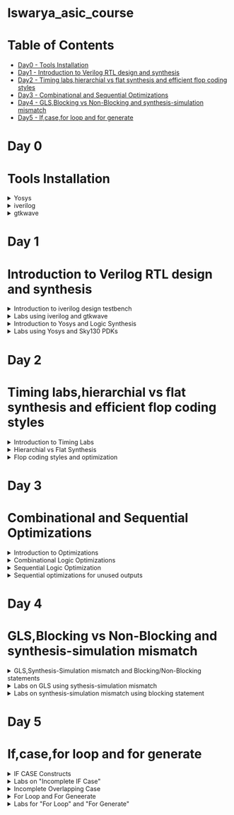 # Iswarya_asic_course
# Table of Contents
 - [Day0 - Tools Installation](#Tools-Installation)<br>
 - [Day1 - Introduction to Verilog RTL design and synthesis](#Introduction-to-Verilog-RTL-design-and-synthesis)<br>
 - [Day2 - Timing labs,hierarchial vs flat synthesis and efficient flop coding styles](#Timing-labs,hierarchial-vs-flat-synthesis-and-efficient-flop-coding-styles)<br>
 - [Day3 - Combinational and Sequential Optimizations](#Combinational-and-Sequential-Optimizations)<br>
 - [Day4 - GLS,Blocking vs Non-Blocking and synthesis-simulation mismatch](#GLS,Blocking-vs-Non-Blocking-and-synthesis-simulation-mismatch)<br>
 - [Day5 - If,case,for loop and for generate](#If,case,for-loop-and-for-generate)<br>
  
# Day 0

# Tools Installation
<details>
<summary>
    Yosys
  </summary> 

    
  I installed Yosys using the following commands: 
    
```
    
$ git clone https://github.com/YosysHQ/yosys.git
$ cd yosys-master 
$ sudo apt install make (If make is not installed please install it) 
$ sudo apt-get install build-essential clang bison flex \
    libreadline-dev gawk tcl-dev libffi-dev git \
    graphviz xdot pkg-config python3 libboost-system-dev \
    libboost-python-dev libboost-filesystem-dev zlib1g-dev
$ make config-gcc
$ make 
$ sudo make install

```

Below is the screenshot showing successful installation: 


![Screenshot from 2023-07-31 10-15-12](https://github.com/IswaryaIlanchezhiyan/Iswarya_asic_course/assets/140998760/67cfade5-3e17-4374-89ff-93c64bce279f)



Below is the screenshot showing successful launch:

![Screenshot from 2023-07-31 10-21-57](https://github.com/IswaryaIlanchezhiyan/Iswarya_asic_course/assets/140998760/8a6b68b0-d58c-403c-92a3-2a820a273b24)


</details>
<details>
<summary>
        iverilog
</summary>
I installed iverilog using the following command:

```

$ sudo apt-get install iverilog

```

Below is the screenshot showing successful installation:


![Screenshot from 2023-07-31 21-32-19](https://github.com/IswaryaIlanchezhiyan/Iswarya_asic_course/assets/140998760/cdd3a329-79a3-490f-b3c9-b5463d1a9f1c)

Below is the screenshot showing successful launch:



![Screenshot from 2023-07-31 21-32-34](https://github.com/IswaryaIlanchezhiyan/Iswarya_asic_course/assets/140998760/5e531280-719f-4b3c-ba58-dbd69cd72061)


    
</details>
<details>
    <summary>
        gtkwave
    </summary>
    I installed gtkwave using the following command:

```

sudo apt update
sudo apt install gtkwave

```

Below is the screenshot showing successful installation:


![Screenshot from 2023-07-31 21-40-40](https://github.com/IswaryaIlanchezhiyan/Iswarya_asic_course/assets/140998760/10ebb750-f2e9-4682-b8b8-6d19de17dfae)

Below is the screenshot showing successful launch: 

![Screenshot from 2023-07-31 21-41-31](https://github.com/IswaryaIlanchezhiyan/Iswarya_asic_course/assets/140998760/52180ab8-a498-4974-8ab7-03ef29a9c3b4)

</details>

# Day 1

# Introduction to Verilog RTL design and synthesis
<details>
    <summary>
        Introduction to iverilog design testbench
    </summary>

    

**Simulator:**

It is a a device that enables the operator to reproduce or represent under test conditions phenomena likely to occur in actual performance.
iverilog is the simulator used for this course.

**How Simulator works**

- Simulator looks for the change in the values of input.
* Upon change to the input,output is evaluated.

**iverilog:**

Icarus Verilog is a compiler that translates Verilog source code into executable programs for simulation.

**iverilog based simulation flow**

![Screenshot from 2023-08-13 22-36-54](https://github.com/IswaryaIlanchezhiyan/Iswarya_asic_course/assets/140998760/a8b3e981-7319-49e5-8265-a0e93d06b646)

**Testbench:**

A conventional Verilog testbench is a code module that describes the stimulus to a logic design and checks whether the design's outputs match its specification.

![Screenshot from 2023-08-13 22-34-39](https://github.com/IswaryaIlanchezhiyan/Iswarya_asic_course/assets/140998760/6d813524-1fd4-4c11-8877-aa934f363536)
</details>

<details>
    <summary>
        Labs using iverilog and gtkwave
    </summary>

**1.Introduction to Labs**

Lab setup is made using the following link:

```
https://github.com/kunalg123/sky130RTLDesignAndSynthesisWorkshop.git

```


![Screenshot from 2023-08-13 23-35-59](https://github.com/IswaryaIlanchezhiyan/Iswarya_asic_course/assets/140998760/64edcb4b-85fb-48a6-939a-d833b750d707)

**2.Introduction to iverilog gtkwave**

A 2×1 multiplexer is used as an example for explaining how iverilog and gtkwave works.It initially creates a a.out file which eventually opened a dumpfile(tb_good_mux.vcd) for producing output.

The following commands are used for producing output:

```
$ iverilog  good_mux.v  tb_good_mux.v
$ ./a.out
$ gtkwave tb_good_mux.vcd

```

![Screenshot from 2023-08-13 23-52-48](https://github.com/IswaryaIlanchezhiyan/Iswarya_asic_course/assets/140998760/55419881-5dd1-482f-bac5-f0b9e6701245)

**Output Waveform**

![Screenshot from 2023-08-13 23-54-09](https://github.com/IswaryaIlanchezhiyan/Iswarya_asic_course/assets/140998760/34fc7a17-2c4b-4aca-b529-370bfa6dad81)
</details>
<details>
    <summary>
        Introduction to Yosys and Logic Synthesis
    </summary>
    
**Introduction to Yosys**

**Logic Synthesis**

RTL to gate level translation is called as synthesis.The design is converted into gates and connections are made between gates.This is given as a file called netlist.


**Synthesizer:**

Synthesizer is the tool used for synthesis.
Synthesis in VLSI is the process of converting your code (program) into a circuit. In terms of logic gates, synthesis is the process of translating an abstract design into a properly implemented chip. Hardware Description Languages (HDLs) are specific programming languages that are used to explain the hardware of a circuit.
Yosys is used as synthesizer in this course.


**Netlist:**

Netlist is also a description of a design written using a HDL code when it is written in an RTL style.The netlist is then supposed to perform the same function as the corresponding HDL code. The netlist out of the synthesis tool is fed into layout tools to produce the layout of the chip.

**RTL Design**
RTL (register-transfer level) design is a hardware design methodology that describes the behavior of digital circuits in terms of the flow of data between registers, and the operations that are performed on that data as it moves through the circuit.

**.lib**

A standard cell library is a collection of well defined and appropriately characterized logic gates that can be used to implement a digital design.The library files contain different flavours of standard gate which maybe like 2 input or 3 input gate with slower or medium or faster version of it.


**Yosys Setup**

![Screenshot from 2023-08-14 00-16-36](https://github.com/IswaryaIlanchezhiyan/Iswarya_asic_course/assets/140998760/0bb3b3fa-6654-40da-b7d3-41c37ca9cc34)

**Verify the synthesis**

![Screenshot from 2023-08-14 00-18-11](https://github.com/IswaryaIlanchezhiyan/Iswarya_asic_course/assets/140998760/b8e8725b-8ffe-4ae2-a8ee-e4374e2e5856)
</details>

<details>
    <summary>
        Labs using Yosys and Sky130 PDKs
    </summary>
    
Invoke and Synthesis using following commands:

**Invoke**

```
$ yosys
```

![Screenshot from 2023-08-14 01-28-49](https://github.com/IswaryaIlanchezhiyan/Iswarya_asic_course/assets/140998760/1193e665-0f8d-4c5c-a134-c49a29104b11)

**Read the library**

```
read_liberty -lib ../lib/sky130_fd_sc_hd__tt_025C_1v80.lib
```
**Read the design**

```
read_verilog good_mux.v
```
**Model Synthesis**

```
synth -top good_mux
```

**Generate Netfile**

```
abc -liberty ../lib/sky130_fd_sc_hd__tt_025C_1v80.lib
```

**abc** is used to convert RTL file into gate design.

![Screenshot from 2023-08-14 01-46-57](https://github.com/IswaryaIlanchezhiyan/Iswarya_asic_course/assets/140998760/867864e3-11fb-48c6-bde6-65160a41fa62)

**Graphical Version of Logic realized**

```
show
```

![Screenshot from 2023-08-14 01-51-43](https://github.com/IswaryaIlanchezhiyan/Iswarya_asic_course/assets/140998760/a65a2f5c-e48c-4989-9edb-7ffeafc84a07)

**How to write Netlist**

```
write_verilog good_mux_netlist.v
write_verilog -noattr good_mux_netlist.v


```
</details>

# Day 2
# Timing labs,hierarchial vs flat synthesis and efficient flop coding styles
<details>
    <summary>
        Introduction to Timing Labs
    </summary>

The following command is used to open .lib file in gvim:


```
$ gvim ../lib/sky130_fd_sc_hd__tt_025C_1v80
```

![Screenshot from 2023-08-14 10-59-50](https://github.com/IswaryaIlanchezhiyan/Iswarya_asic_course/assets/140998760/7e7cddf1-817c-46fd-b82a-045bb4a68248)

The .lib files contains main element called **PVT**

**PVT:**

PVT in VLSI stands for Process, Voltage, and Temperature. Integrated circuits are designed in such a way so that they can function in a wide variety of temperatures and voltages, rather than a single temperature and voltage.

-PVT determines how my silicon is going to work under different conditions.

The .lib files also contains the details of standard cells which has the information of what are the gates used and its power values and its area.If the area of the gate is larger it means wider transistor is used which refers to more power consumption.

</details>
<details>
    <summary>
        Hierarchial vs Flat Synthesis
    </summary>

**Hierarchial Synthesis**

A hierarchical design approach divides the ASIC into smaller and simpler modules or blocks, each with its own functionality and interface, and then connects them by a top-level structure that defines the overall behavior and performance of the ASIC.

**Advantages:**

+ This approach has several advantages, such as better modularity, reusability, and scalability of the design
+ reduced complexity and size of the design
+ facilitation of parallelism and teamwork
+ improved quality and reliability of the design

**Disadvantages:**

+ requiring more planning and coordination
+ introducing more overhead and latency
+ potentially limiting optimization and performance

Commands used for Hierarchial Synthesis:

```
$ yosys
read_liberty -lib ../lib/sky130_fd_sc_hd__tt_025C_1v80.lib
read_verilog multiple_modules.v
synth -top multiple_modules
abc -liberty ../lib/sky130_fd_sc_hd__tt_025C_1v80.lib
show multiple_modules
write_verilog -noattr multiple_modules_hier.v
!gvim multiple_modules_hier.v
```

**Flat Synthesis**

A flat design approach treats the ASIC as a single, monolithic entity, without any submodules or levels of hierarchy, and uses basic components like gates, transistors, and wires. 

**Advantages:**

+ more flexibility and creativity for the designer to explore solutions and alternatives without restrictions
+ more optimization and performance
+ reducing overhead and latency


**Disadvantages:**

+ increases complexity and size of the design,
+ hinders parallelism and teamwork
+ can compromise quality and reliability
+ the design is harder to verify and test as a whole

Commands used for Flat Synthesis:

```
$ yosys
flatten
write_verilog -noattr multiple_modules_flat.v
!gvim multiple_modules_flat.v
show multiple_modules_flat
```
</details>
<details>
    <summary>
        Flop coding styles and optimization
    </summary>

Flop is a circuit that maintains a state until directed by input to change the state.

**Why flops**
Combinational circuits have glitches due to propagation delay.If there are multiple combinational circuits in a design ,the output of the design have more glitches in it.To avoid glitches,we are introducing flops inbetween combinational circuits .Flops have clock cycles to work which helps in restricting glitches from the input for providing satble output.

If the initial state of the flop is unknown ,the combinational circuit will evaluate into garbage value.So initializing the flop is an important thing.

The control pins in the flop known as Reset/Set is used to initialize the flop.Reset/Set can be synchronous or asynchronous.

**Lab flop synthesis simulations**

1.Using Asynchronous Reset

Commands used:

```
$ iverilog dff_asyncres.v tb_dff_asyncres.v
$ ./a.out
$ gtkwave tb_dff_asyncres.vcd 
```

![Screenshot from 2023-08-14 14-56-09](https://github.com/IswaryaIlanchezhiyan/Iswarya_asic_course/assets/140998760/8f1b3c5b-90e5-4d76-8394-f30e3ac50c35)

**Synthesis**

![Screenshot from 2023-08-14 15-15-53](https://github.com/IswaryaIlanchezhiyan/Iswarya_asic_course/assets/140998760/ed3ac152-5d28-4490-9613-78d94be44d0d)

2.Using Asynchronous set

Commands used:

```
$ iverilog  dff_async_set.v tb_dff_async_set.v
$ ./a.out
$ gtkwave tb_dff_async_set.vcd
```

![Screenshot from 2023-08-14 15-01-42](https://github.com/IswaryaIlanchezhiyan/Iswarya_asic_course/assets/140998760/a02ef81f-8a62-4e3b-a470-67a6360eecb4)

**Synthesis**

![Screenshot from 2023-08-14 22-45-39](https://github.com/IswaryaIlanchezhiyan/Iswarya_asic_course/assets/140998760/abb5f936-cdc4-486f-8b15-e88efadabdf5)

3.Using Synchronous Reset

Commands used:

```
$ iverilog dff_syncres.v tb_dff_syncres.v
$ ./a.out
$ gtkwave tb_dff_syncres.vcd
```

![Screenshot from 2023-08-14 15-08-22](https://github.com/IswaryaIlanchezhiyan/Iswarya_asic_course/assets/140998760/bb581545-b984-4c5f-a606-9f9cf12a12a3)

**Synthesis**

![Screenshot from 2023-08-14 23-12-46](https://github.com/IswaryaIlanchezhiyan/Iswarya_asic_course/assets/140998760/38830b5f-4ba4-4741-b375-6059a299655d)

</details>

# Day 3
# Combinational and Sequential Optimizations
<details>
    <summary>
        Introduction to Optimizations
    </summary>

**Logic optimization** 

It is a process of finding an equivalent representation of the specified logic circuit under one or more specified constraints. This process is a part of a logic synthesis.

There are two types of logic optimization

1.Combinational logic optimization

2.Sequential logic optimization

**Combinational Logic Optimization**

- It is mainly for squeezing the logic into most optimized design in terms of area and power savings.
 
- It uses two techniques for optimization.

    1.Constant Propagation(Direct Optimization)
  
    2.Boolean Logic Optimization

**Constant Propagation**

Boolean minimization may lead to dissolution of certain section of code into constants. Such constants should be propagated at this stage in order to reduce gate count and area.

**Boolean Logic Optimization**

The optimization of a complex boolean expression is a process of finding a simpler one, which would upon evaluation ultimately produce the same results as the original one.

**Sequential Logic Optimization**

Precomputation is a recently proposed logic optimization technique which selectively disables
the inputs of a sequential logic circuit, thereby reducing switching activity and power dissipation,
without changing logic functionality.

There are two techniques used for optimisation.

1.Basic 

- Sequential Constant Propagation

2.Advanced

- State Optimisation
- Retiming 
- Sequential Logic Cloning
</details>

<details>
    <summary>
        Combinational Logic Optimizations
    </summary>
    
Commands used for opt_check2.v

```
$ yosys
read_liberty -lib ../lib/sky130_fd_sc_hd__tt_025C_1v80.lib
read_verilog opt_check2.v
synth -top opt_check2
opt_clean -purge
abc -liberty ../lib/sky130_fd_sc_hd__tt_025C_1v80.lib
show 
```

**Synthesis**

![Screenshot from 2023-08-15 01-07-03](https://github.com/IswaryaIlanchezhiyan/Iswarya_asic_course/assets/140998760/dc42f2e9-7caa-491b-935a-0fcfb0f3517b)

Commands used for multiple_module_opt2.v

```
$ yosys
read_liberty -lib ../lib/sky130_fd_sc_hd__tt_025C_1v80.lib
read_verilog multiple_module_opt2.v
synth -top multiple_module_opt2
opt_clean -purge
abc -liberty ../lib/sky130_fd_sc_hd__tt_025C_1v80.lib
show multiple_module_opt2
```

**Synthesis**

![Screenshot from 2023-08-15 01-19-15](https://github.com/IswaryaIlanchezhiyan/Iswarya_asic_course/assets/140998760/dc19e3bb-02c5-4460-8cfb-8806d7b3c3cb)
</details>

<details>
    <summary>
        Sequential Logic Optimization
    </summary>

**dff_const1**

![Screenshot from 2023-08-15 01-29-12](https://github.com/IswaryaIlanchezhiyan/Iswarya_asic_course/assets/140998760/4ca2441b-b972-484c-97b4-7abbb7d32fc8)

**Output Waveform**

![Screenshot from 2023-08-15 01-30-36](https://github.com/IswaryaIlanchezhiyan/Iswarya_asic_course/assets/140998760/2bcd75d2-ca76-4087-ad09-75df97225d92)

**Invoke Yosys**

```
$ yosys
read_liberty -lib ../lib/sky130_fd_sc_hd__tt_025C_1v80.lib
read_verilog dff_const1.v
synth -top dff_const1
opt_clean -purge
abc -liberty ../lib/sky130_fd_sc_hd__tt_025C_1v80.lib
show 
```

**Synthesis**

![Screenshot from 2023-08-15 01-35-56](https://github.com/IswaryaIlanchezhiyan/Iswarya_asic_course/assets/140998760/c931c718-b9fc-48b6-9c77-9ee3165975a0)

**dff_const3**

```
$ iverilog dff_const3.v tb_dff_const3.v
$ ./a.out
$ gtkwave tb_dff_const3.vcd
```

**Output Waveform**

![Screenshot from 2023-08-15 01-48-03](https://github.com/IswaryaIlanchezhiyan/Iswarya_asic_course/assets/140998760/a62efb51-e8ff-4090-b420-f8621e9b66be)

**Invoke Yosys**

```
$ yosys
read_liberty -lib ../lib/sky130_fd_sc_hd__tt_025C_1v80.lib
read_verilog dff_const3.v
synth -top dff_const3
opt_clean -purge
abc -liberty ../lib/sky130_fd_sc_hd__tt_025C_1v80.lib
show 
```

**Synthesis**

![Screenshot from 2023-08-15 01-49-25](https://github.com/IswaryaIlanchezhiyan/Iswarya_asic_course/assets/140998760/4eb16daa-5819-4425-9ffb-e7397f3827f3)
</details>
<details>
    <summary>
        Sequential optimizations for unused outputs
    </summary>

**Verilog code for counter**

![Screenshot from 2023-08-15 02-02-04](https://github.com/IswaryaIlanchezhiyan/Iswarya_asic_course/assets/140998760/7a752588-3ba3-4a39-aa3d-3bb7567f4d2c)

**Invoke Yosys**

```
$ yosys
read_liberty -lib ../lib/sky130_fd_sc_hd__tt_025C_1v80.lib
read_verilog counter_opt.v
synth -top counter_opt
opt_clean -purge
abc -liberty ../lib/sky130_fd_sc_hd__tt_025C_1v80.lib
show 
```

**Synthesis**

![Screenshot from 2023-08-15 02-02-52](https://github.com/IswaryaIlanchezhiyan/Iswarya_asic_course/assets/140998760/cdb60b7d-945a-4055-a837-09e2a5d6ad57)

**Modified verilog code for counter**

![Screenshot from 2023-08-15 02-29-29](https://github.com/IswaryaIlanchezhiyan/Iswarya_asic_course/assets/140998760/a60614b2-f197-4e6d-88f2-c600f84aa066)

**Invoke Yosys**

```
$ yosys
read_liberty -lib ../lib/sky130_fd_sc_hd__tt_025C_1v80.lib
read_verilog counter_opt2.v
synth -top counter_opt
opt_clean -purge
abc -liberty ../lib/sky130_fd_sc_hd__tt_025C_1v80.lib
show 
```

**Synthesis**

![Screenshot from 2023-08-15 02-27-37](https://github.com/IswaryaIlanchezhiyan/Iswarya_asic_course/assets/140998760/35f06226-8440-4ec5-941b-04381f689123)
</details>

# Day 4
# GLS,Blocking vs Non-Blocking and synthesis-simulation mismatch
<details>
    <summary>
        GLS,Synthesis-Simulation mismatch and Blocking/Non-Blocking statements
    </summary>

**Gate Level Simulation**

The term "gate level" refers to the netlist view of a circuit, usually produced by logic synthesis. So while RTL simulation is pre-synthesis, GLS is post-synthesis. The netlist view is a complete connection list consisting of gates and IP models with full functional and timing behavior.

**Why GLS**

- Verify the logic correctness of design after synthesis.
- Ensuring the timing of the design is met(For this GLS needs to be run with delay annotation)

**GLS using Verilog**

![Screenshot from 2023-08-15 08-04-57](https://github.com/IswaryaIlanchezhiyan/Iswarya_asic_course/assets/140998760/d158213c-dc0b-4e4a-ba89-ad0c8e5048cc)

If Gate level models are delay annotated, then we can use GLS for timing validation.

**Synthesis Simulation Mismatch**

Verilog coding styles that will cause a mismatch between prea nd post-synthesis simulations.

Synthesis Simulation Mismatch happens due to certains reasons like,

- Missing Sensitivity List
- Blocking vs Non-Blocking Assignments
- Non standard Verilog coding

**Blocking and Non-Blocking Statements**

**Blocking assignment** statements are assigned using (=) operator and are executed one after the other in a procedural block. But, it will not prevent the execution of statements that run in a parallel block.

**Non-blocking assignment** statements are allowed to be scheduled without blocking the execution of the following statements and is specified by a (<=) symbol.

**Note:**

Always use non-blocking statements for writing sequential circuits.
</details>
<details>
    <summary>
        Labs on GLS using sythesis-simulation mismatch
    </summary>

**Code**

![Screenshot from 2023-08-15 15-19-19](https://github.com/IswaryaIlanchezhiyan/Iswarya_asic_course/assets/140998760/817feb67-dfba-4447-8916-f0a3ae87c74c)

**Screenshot of commands used:**

![Screenshot from 2023-08-15 14-19-05](https://github.com/IswaryaIlanchezhiyan/Iswarya_asic_course/assets/140998760/aa2705e9-e94d-4501-9683-6f84e7aa9597)

**Output Waveform**

![Screenshot from 2023-08-15 14-18-08](https://github.com/IswaryaIlanchezhiyan/Iswarya_asic_course/assets/140998760/ca8d5107-aae3-45bf-85a0-4a74165ac392)

**Synthesis**

![Screenshot from 2023-08-15 14-21-53](https://github.com/IswaryaIlanchezhiyan/Iswarya_asic_course/assets/140998760/b895ab69-d85f-4add-93ed-4fe880058110)

Commands used to produce gtkwave using GLS

```
$ iverilog ../my_lib/verilog_model/primitives.v ../my_lib/verilog_model/sky130_fd_sc_hd.v ternary_operator_mux_net.v tb_ternary_operator_mux.v
$ ./a.out
$ gtkwave tb_ternary_operator_mux.vcd
```

**Output Waveform using GLS**

![Screenshot from 2023-08-15 15-04-08](https://github.com/IswaryaIlanchezhiyan/Iswarya_asic_course/assets/140998760/6f772d94-8405-430e-8e8a-73bea2233951)
</details>
<details>
    <summary>
        Labs on synthesis-simulation mismatch using blocking statement
    </summary>
    
**Code**

![Screenshot from 2023-08-15 15-28-38](https://github.com/IswaryaIlanchezhiyan/Iswarya_asic_course/assets/140998760/c6f9c5c9-b387-406f-991f-98455d8886b1)

Commands:

```
$ iverilog blocking_caveat.v tb_blocking_caveat.v
$ ./a.out
$ gtkwave tb_blocking_caveat.vcd
```

**Output Waveform**

![Screenshot from 2023-08-15 15-31-54](https://github.com/IswaryaIlanchezhiyan/Iswarya_asic_course/assets/140998760/4f165739-46b8-4ab0-845d-3b14bee67b59)

**Synthesis**

![Screenshot from 2023-08-15 15-39-39](https://github.com/IswaryaIlanchezhiyan/Iswarya_asic_course/assets/140998760/7df58edf-09c8-4814-be7a-c475b6fd97b8)


Commands used to produce gtkwave using GLS

```
$ iverilog ../my_lib/verilog_model/primitives.v ../my_lib/verilog_model/sky130_fd_sc_hd.v blocking_caveat.v tb_blocking_caveat.v
$ ./a.out
$ gtkwave tb_blocking_caveat.vcd
```

**Output Waveform using GLS**

![Screenshot from 2023-08-15 15-42-42](https://github.com/IswaryaIlanchezhiyan/Iswarya_asic_course/assets/140998760/21477b62-f2ee-4490-ad7e-b320a3038e8b)
</details>

# Day 5
# If,case,for loop and for generate
<details>
    <summary>
        IF CASE Constructs
    </summary>

**IF Statements**

The 'If' statement is a conditional statement based on which decision is made whether to execute lines inside if block or not. The begin and end are required in case of multiple lines present in if block. For single-line inside if statement may not require 'begin.. end'.

Danger/Caution with IF statements are Inferred Latches.
Latches are inferred in VHDL by using the IF statement without its matching ELSE. This causes the synthesis to make the logical decision to “hold” the value of a signal when not told to do anything else with it. The inferred latch is a transparent latch.


**CASE Statements**

The case statement checks if the given expression matches one among the other expressions inside the list and branches.In Verilog, a case statement includes all of the code between the Verilog keywords, case ("casez", "casex"), and endcase.
</details>
<details>
    <summary>
        Labs on "Incomplete IF Case"
    </summary>

**Code**

![Screenshot from 2023-08-15 22-19-56](https://github.com/IswaryaIlanchezhiyan/Iswarya_asic_course/assets/140998760/76ceca07-4488-4ab5-9342-0e1499c26802)

**Output Waveform**

![Screenshot from 2023-08-15 22-20-53](https://github.com/IswaryaIlanchezhiyan/Iswarya_asic_course/assets/140998760/aad72fce-0862-4ff3-9e83-24f530e436b7)

**Synthesis**

![Screenshot from 2023-08-15 22-22-13](https://github.com/IswaryaIlanchezhiyan/Iswarya_asic_course/assets/140998760/2f642e6a-8b97-437e-aa56-e3ef3f22a9af)
</details>
<details>
    <summary>
        Incomplete Overlapping Case
    </summary>

**Code for incomp_case**

![Screenshot from 2023-08-15 22-43-19](https://github.com/IswaryaIlanchezhiyan/Iswarya_asic_course/assets/140998760/e8ef9814-54f6-4348-8ff2-57d538cc0aa1)

**Output Waveform**

![Screenshot from 2023-08-15 22-45-09](https://github.com/IswaryaIlanchezhiyan/Iswarya_asic_course/assets/140998760/4edd256a-5a3f-4caa-8a32-4d62ae49d8d1)

**Synthesis**

![Screenshot from 2023-08-15 22-46-13](https://github.com/IswaryaIlanchezhiyan/Iswarya_asic_course/assets/140998760/1a1c80ca-942d-490e-97f1-d06e5848b110)

**Code for comp_case**

![Screenshot from 2023-08-15 22-50-31](https://github.com/IswaryaIlanchezhiyan/Iswarya_asic_course/assets/140998760/75adf9c0-767b-40fa-a79f-cfc38a037837)

**Output Waveform**

![Screenshot from 2023-08-15 22-52-23](https://github.com/IswaryaIlanchezhiyan/Iswarya_asic_course/assets/140998760/a5318bb6-32da-4ef4-873e-69f82bf421be)

**Synthesis**

![Screenshot from 2023-08-15 22-53-22](https://github.com/IswaryaIlanchezhiyan/Iswarya_asic_course/assets/140998760/e922e77a-3c54-4973-85a6-5602fc70aef9)

**Code for bad_case**

![Screenshot from 2023-08-15 22-57-22](https://github.com/IswaryaIlanchezhiyan/Iswarya_asic_course/assets/140998760/2b24cd14-b7fd-4953-a973-d7e626f14ef6)

**Output Waveform**

![Screenshot from 2023-08-15 22-58-09](https://github.com/IswaryaIlanchezhiyan/Iswarya_asic_course/assets/140998760/a4c42a67-6489-4e8f-b77d-19454961683b)

**Synthesis**

![Screenshot from 2023-08-15 22-58-46](https://github.com/IswaryaIlanchezhiyan/Iswarya_asic_course/assets/140998760/1357244e-5187-4e11-8b38-afaf1f4030e2)
</details>
<details>
    <summary>
        For Loop and For Geneerate
    </summary>

**For Loop**

A for loop is the most widely used loop in software, but it is primarily used to replicate hardware logic in Verilog. The idea behind a for loop is to iterate a set of statements given within the loop as long as the given condition is true.

**For Generate**

A generate block allows to multiply module instances or perform conditional instantiation of any module. It provides the ability for the design to be built based on Verilog parameters.

</details>
<details>
    <summary>
        Labs for "For Loop" and "For Generate"
    </summary>

**Code for mux_generate**

![Screenshot from 2023-08-15 23-08-49](https://github.com/IswaryaIlanchezhiyan/Iswarya_asic_course/assets/140998760/51c9ab12-5a28-4549-8fa9-2f5275deca5b)

**Output Waveform**

![Screenshot from 2023-08-15 23-09-58](https://github.com/IswaryaIlanchezhiyan/Iswarya_asic_course/assets/140998760/98383599-9587-4566-b36c-be4f2f123198)

**Synthesis**

![Screenshot from 2023-08-15 23-10-48](https://github.com/IswaryaIlanchezhiyan/Iswarya_asic_course/assets/140998760/fe8640b8-358f-4ca7-aecf-7a8549affbfd)

**Code for demux_case**

![Screenshot from 2023-08-15 23-14-40](https://github.com/IswaryaIlanchezhiyan/Iswarya_asic_course/assets/140998760/dd08b864-6d8d-44e9-b312-b08803bbf4f3)

**Output Waveform**

![Screenshot from 2023-08-15 23-15-35](https://github.com/IswaryaIlanchezhiyan/Iswarya_asic_course/assets/140998760/63fe486d-87ea-4e71-8a50-73437cc6987c)

**Synthesis**

![Screenshot from 2023-08-15 23-16-34](https://github.com/IswaryaIlanchezhiyan/Iswarya_asic_course/assets/140998760/cd4f7382-82da-4c05-afd4-b552022bac07)

**Code for fa rca**

![Screenshot from 2023-08-15 23-19-35](https://github.com/IswaryaIlanchezhiyan/Iswarya_asic_course/assets/140998760/7426c3f6-2fcb-4998-a189-df7462ef4b11)

**Output Waveform**

![Screenshot from 2023-08-15 23-22-58](https://github.com/IswaryaIlanchezhiyan/Iswarya_asic_course/assets/140998760/eab9abc4-137b-45e9-b9fe-c65498917da0)

</details>


